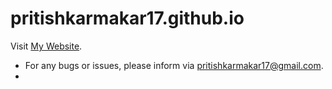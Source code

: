 # pritishkarmakar17.github.io
Visit [My Website](https://pritishkarmakar17.github.io./).

- For any bugs or issues, please inform via [pritishkarmakar17@gmail.com](mailto:pritishkarmakar17@gmail.com).
-
